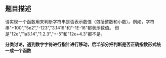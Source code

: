 ## 题目描述

请实现一个函数用来判断字符串是否表示数值（包括整数和小数）。例如，字符串"+100","5e2","-123","3.1416"和"-1E-16"都表示数值。 但是"12e","1a3.14","1.2.3","+-5"和"12e+4.3"都不是。





**分类讨论，遇到数字字符进行指针进行移动，后半部分把判断是否正确指数形式统一成一个函数**